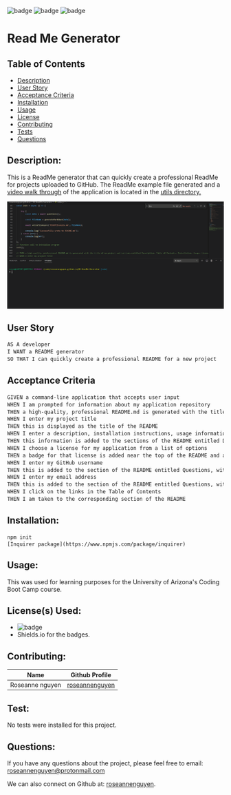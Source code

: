 
  ![badge](https://img.shields.io/badge/license-MIT-informational)   ![badge](https://img.shields.io/github/languages/top/roseannenguyen/09-ReadMe-Generator) ![badge]( https://img.shields.io/github/last-commit/roseannenguyen/09-ReadMe-Generator)

# Read Me Generator

  ## Table of Contents
  - [Description](#description)
  - [User Story](#userstory)
  - [Acceptance Criteria](#acceptancecriteria)
  - [Installation](#installation)
  - [Usage](#usage)
  - [License](#license)
  - [Contributing](#contributing)
  - [Tests](#tests)
  - [Questions](#questions)


  ## Description:
This is a ReadMe generator that can quickly create a professional ReadMe for projects uploaded to GitHub. The ReadMe example file generated and a [video walk through](https://drive.google.com/file/d/1I3Dst-5qYHae-3kACWdsvX0ES_Xc4KtP/view) of the application is located in the [utils directory.](https://github.com/roseannenguyen/09-ReadMe-Generator/tree/main/utils)

![Below is an example of the ReadMe Generator:](./utils/readme.gif)

<a name="userstory"></a>
## User Story

```md
AS A developer
I WANT a README generator
SO THAT I can quickly create a professional README for a new project
```
<a name="acceptancecriteria"></a>
## Acceptance Criteria

```md
GIVEN a command-line application that accepts user input
WHEN I am prompted for information about my application repository
THEN a high-quality, professional README.md is generated with the title of my project and sections entitled Description, Table of Contents, Installation, Usage, License, Contributing, Tests, and Questions
WHEN I enter my project title
THEN this is displayed as the title of the README
WHEN I enter a description, installation instructions, usage information, contribution guidelines, and test instructions
THEN this information is added to the sections of the README entitled Description, Installation, Usage, Contributing, and Tests
WHEN I choose a license for my application from a list of options
THEN a badge for that license is added near the top of the README and a notice is added to the section of the README entitled License that explains which license the application is covered under
WHEN I enter my GitHub username
THEN this is added to the section of the README entitled Questions, with a link to my GitHub profile
WHEN I enter my email address
THEN this is added to the section of the README entitled Questions, with instructions on how to reach me with additional questions
WHEN I click on the links in the Table of Contents
THEN I am taken to the corresponding section of the README
```
 
  ## Installation:
```text
npm init 
[Inquirer package](https://www.npmjs.com/package/inquirer)
```

  ## Usage:
 This was used for learning purposes for the University of Arizona's Coding Boot Camp course. 

  ## License(s) Used:
  - ![badge](https://img.shields.io/badge/license-MIT-informational) 
  - Shields.io for the badges.   

  ## Contributing:
| Name | Github Profile|
| ------------- | ------------- |
| Roseanne nguyen  | [roseannenguyen](https://github.com/roseannenguyen)|



  ## Test:
No tests were installed for this project.
  
  ## Questions:
 If you have any questions about the project, please feel free to email: roseannenguyen@protonmail.com

  We can also connect on Github at: [roseannenguyen](https://github.com/roseannenguyen).
